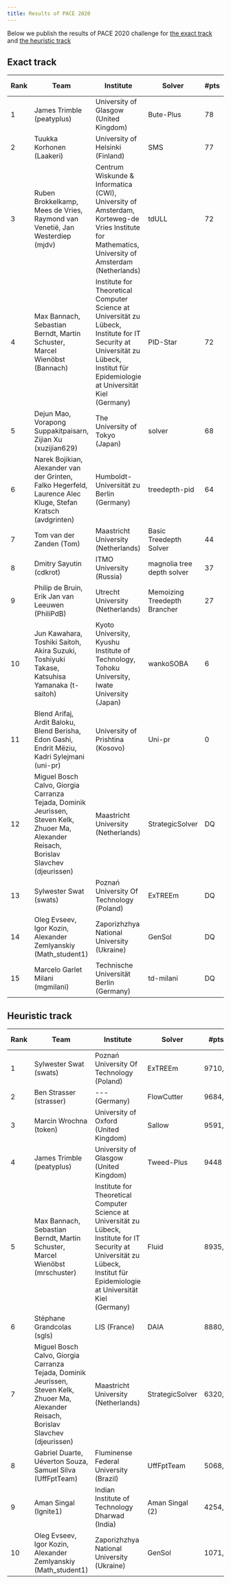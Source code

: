 ```yaml
---
title: Results of PACE 2020
---
```

Below we publish the results of PACE 2020 challenge for [the exact track](#exact) and [the heuristic track](#heur) 

## <a id="exact"></a> Exact track

| Rank |  Team | Institute | Solver | #pts | time | git repo |
|--|--|--|--|--|--|--|
1 | James Trimble (peatyplus) | University of Glasgow (United Kingdom) | Bute-Plus | 78 | 6503 | [[git]](https://github.com/jamestrimble/pace2020-treedepth-solvers)|
2 | Tuukka Korhonen (Laakeri) | University of Helsinki (Finland) | SMS | 77 | 5599,6 | [[git]](https://github.com/Laakeri/pace2020-treedepth-exact)|
3 | Ruben Brokkelkamp, Mees de Vries, Raymond van Venetië, Jan Westerdiep (mjdv) | Centrum Wiskunde & Informatica (CWI), University of Amsterdam, Korteweg-de Vries Institute for Mathematics, University of Amsterdam (Netherlands) | tdULL | 72 | 3149,6 | [[git]](https://github.com/mjdv/tdULL)|
4 | Max Bannach, Sebastian Berndt, Martin Schuster, Marcel Wienöbst (Bannach) | Institute for Theoretical Computer Science at Universität zu Lübeck, Institute for IT Security at Universität zu Lübeck, Institut für Epidemiologie at Universität Kiel (Germany) | PID-Star | 72 | 4267,6 | [[git]](https://github.com/maxbannach/PID-Star)|
5 | Dejun Mao, Vorapong Suppakitpaisarn, Zijian Xu (xuzijian629) | The University of Tokyo (Japan) | solver | 68 | 8794,4 | [[git]](https://github.com/xuzijian629/pace2020)|
6 | Narek Bojikian, Alexander van der Grinten, Falko Hegerfeld, Laurence Alec Kluge, Stefan Kratsch (avdgrinten) | Humboldt-Universität zu Berlin (Germany) | treedepth-pid | 64 | 4515 | [[git]](https://github.com/PACE-Challenge-Hu-Berlin/PACE-Challenge-2020)|
7 | Tom van der Zanden (Tom) | Maastricht University (Netherlands) | Basic Treedepth Solver | 44 | 6304,9 | [[git]](https://github.com/TomvdZanden/BasicTreedepthSolver)|
8 | Dmitry Sayutin (cdkrot) | ITMO University (Russia) | magnolia tree depth solver | 37 | 11465,5 | [[git]](https://github.com/cdkrot/pace2020-sat-dp-solver)|
9 | Philip de Bruin, Erik Jan van Leeuwen (PhiliPdB) | Utrecht University (Netherlands) | Memoizing Treedepth Brancher | 27 | 4470,3 | [[git]](https://github.com/PhiliPdB/treedepth-exact)|
10 | Jun Kawahara, Toshiki Saitoh, Akira Suzuki, Toshiyuki Takase, Katsuhisa Yamanaka (t-saitoh) | Kyoto University, Kyushu Institute of Technology, Tohoku University, Iwate University  (Japan) | wankoSOBA | 6 | 198,4 | [[git]](https://github.com/toshimaru0123/pace-2020/)|
11 | Blend Arifaj, Ardit Baloku, Blend Berisha, Edon Gashi, Endrit Mëziu, Kadri Sylejmani (uni-pr) | University of Prishtina (Kosovo) | Uni-pr | 0 | 0 | [[git]](https://github.com/ksylejmani/treedepth-iterated-local-search)|
12 | Miguel Bosch Calvo, Giorgia Carranza Tejada, Dominik Jeurissen, Steven Kelk, Zhuoer Ma, Alexander Reisach, Borislav Slavchev (djeurissen) | Maastricht University (Netherlands) | StrategicSolver | DQ | 0 | [[git]](https://github.com/CommanderCero/Treedepth-Pace-2020)|
13 | Sylwester Swat (swats) | Poznań University Of Technology (Poland) | ExTREEm | DQ | 0 | [[git]](https://github.com/swacisko/pace-2020)|
14 | Oleg Evseev, Igor Kozin, Alexander Zemlyanskiy (Math_student1) | Zaporizhzhya National University (Ukraine) | GenSol | DQ | 0 | [[git]](https://github.com/oevseev97/pace-2020)|
15 | Marcelo Garlet Milani (mgmilani) | Technische Universität Berlin (Germany) | td-milani | DQ | 0 | [[git]](https://gitlab.tu-berlin.de/mgmillani1/treedepth-pace20)|


## <a id="heur"></a>Heuristic track

| Rank |  Team | Institute | Solver | #pts | git repo |
|--|--|--|--|--|--|
1 | Sylwester Swat (swats) | Poznań University Of Technology (Poland) | ExTREEm | 9710,9 | [[git]](https://github.com/swacisko/pace-2020)|
2 | Ben Strasser (strasser) | --- (Germany) | FlowCutter | 9684,1 | [[git]](https://github.com/ben-strasser/flow-cutter-pace20)|
3 | Marcin Wrochna (token) | University of Oxford (United Kingdom) | Sallow | 9591,2 | [[git]](https://github.com/marcinwrochna/sallow)|
4 | James Trimble (peatyplus) | University of Glasgow (United Kingdom) | Tweed-Plus | 9448 | [[git]](https://github.com/jamestrimble/pace2020-treedepth-solvers)|
5 | Max Bannach, Sebastian Berndt, Martin Schuster, Marcel Wienöbst (mrschuster) | Institute for Theoretical Computer Science at Universität zu Lübeck, Institute for IT Security at Universität zu Lübeck, Institut für Epidemiologie at Universität Kiel (Germany) | Fluid | 8935,6 | [[git]](https://github.com/maxbannach/Fluid)|
6 | Stéphane Grandcolas (sgls) | LIS (France) | DAIA | 8880,6 | [[git]](https://gitlab.lis-lab.fr/stephane.grandcolas/treedepth-sga/-/tree/master/pace-2020)|
7 | Miguel Bosch Calvo, Giorgia Carranza Tejada, Dominik Jeurissen, Steven Kelk, Zhuoer Ma, Alexander Reisach, Borislav Slavchev (djeurissen) | Maastricht University (Netherlands) | StrategicSolver | 6320,2 | [[git]](https://github.com/CommanderCero/Treedepth-Pace-2020)|
8 | Gabriel Duarte, Uéverton Souza, Samuel Silva (UffFptTeam) | Fluminense Federal University (Brazil) | UffFptTeam | 5068,5 | [[git]](https://github.com/SamuelEduardoSilva/pace-2020)|
9 | Aman Singal (Ignite1) | Indian Institute of Technology Dharwad (India) | Aman Singal (2) | 4254,9 | [[git]](https://github.com/AmanSingal/pace-2020-submission1)|
10 | Oleg Evseev, Igor Kozin, Alexander Zemlyanskiy (Math_student1) | Zaporizhzhya National University (Ukraine) | GenSol | 1071,7 | [[git]](https://github.com/oevseev97/pace-2020)|


